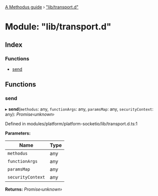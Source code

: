 [A Methodus guide](../README.md) › ["lib/transport.d"](_lib_transport_d_.md)

# Module: "lib/transport.d"

## Index

### Functions

* [send](_lib_transport_d_.md#send)

## Functions

###  send

▸ **send**(`methodus`: any, `functionArgs`: any, `paramsMap`: any, `securityContext`: any): *Promise‹unknown›*

Defined in modules/platform/platform-socketio/lib/transport.d.ts:1

**Parameters:**

Name | Type |
------ | ------ |
`methodus` | any |
`functionArgs` | any |
`paramsMap` | any |
`securityContext` | any |

**Returns:** *Promise‹unknown›*
